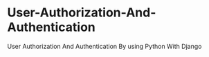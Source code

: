 # User-Authorization-And-Authentication
User Authorization And Authentication By using Python With Django
